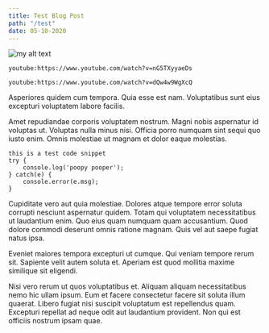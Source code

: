 ```yaml
---
title: Test Blog Post
path: "/test"
date: 05-10-2020
---
```


![my alt text](./../images/logo.png "logo title text")

 <!-- #1: Embed through web URL -->
`youtube:https://www.youtube.com/watch?v=nG5TXyyaeDs`

`youtube:https://www.youtube.com/watch?v=dQw4w9WgXcQ`

Asperiores quidem cum tempora. Quia esse est nam. Voluptatibus sunt eius excepturi voluptatem labore facilis.

Amet repudiandae corporis voluptatem nostrum. Magni nobis aspernatur id voluptas ut. Voluptas nulla minus nisi. Officia porro numquam sint sequi quo iusto enim. Omnis molestiae ut magnam et dolor eaque molestias.

```
this is a test code snippet
try {
    console.log('poopy pooper');
} catch(e) {
    console.error(e.msg);
}
```

Cupiditate vero aut quia molestiae. Dolores atque tempore error soluta corrupti nesciunt aspernatur quidem. Totam qui voluptatem necessitatibus ut laudantium enim. Quo eius quam numquam quam accusantium. Quod dolore commodi deserunt omnis ratione magnam. Quis vel aut saepe fugiat natus ipsa.

Eveniet maiores tempora excepturi ut cumque. Qui veniam tempore rerum sit. Sapiente velit autem soluta et. Aperiam est quod mollitia maxime similique sit eligendi.

Nisi vero rerum ut quos voluptatibus et. Aliquam aliquam necessitatibus nemo hic ullam ipsum. Eum et facere consectetur facere sit soluta illum quaerat. Libero fugiat nisi suscipit voluptatum est repellendus quam. Excepturi repellat ad neque odit aut laudantium provident. Non qui est officiis nostrum ipsam quae.

